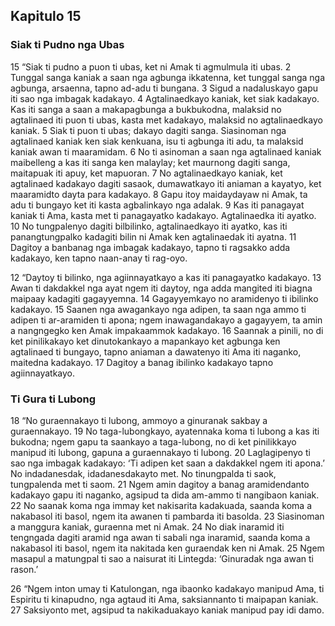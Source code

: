 Kapitulo 15
-----------

### Siak ti Pudno nga Ubas

15 “Siak ti pudno a puon ti ubas, ket ni Amak ti agmulmula iti ubas.
2 Tunggal sanga kaniak a saan nga agbunga ikkatenna, ket tunggal sanga nga agbunga, arsaenna, tapno ad-adu ti bungana.
3 Sigud a nadaluskayo gapu iti sao nga imbagak kadakayo.
4 Agtalinaedkayo kaniak, ket siak kadakayo. Kas iti sanga a saan a makapagbunga a bukbukodna, malaksid no agtalinaed iti puon ti ubas, kasta met kadakayo, malaksid no agtalinaedkayo kaniak.
5 Siak ti puon ti ubas; dakayo dagiti sanga. Siasinoman nga agtalinaed kaniak ken siak kenkuana, isu ti agbunga iti adu, ta malaksid kaniak awan ti maaramidam.
6 No ti asinoman a saan nga agtalinaed kaniak maibelleng a kas iti sanga ken malaylay; ket maurnong dagiti sanga, maitapuak iti apuy, ket mapuoran.
7 No agtalinaedkayo kaniak, ket agtalinaed kadakayo dagiti sasaok, dumawatkayo iti aniaman a kayatyo, ket maaramidto dayta para kadakayo.
8 Gapu itoy maidaydayaw ni Amak, ta adu ti bungayo ket iti kasta agbalinkayo nga adalak.
9 Kas iti panagayat kaniak ti Ama, kasta met ti panagayatko kadakayo. Agtalinaedka iti ayatko.
10 No tungpalenyo dagiti bilbilinko, agtalinaedkayo iti ayatko, kas iti panangtungpalko kadagiti bilin ni Amak ken agtalinaedak iti ayatna.
11 Dagitoy a banbanag nga imbagak kadakayo, tapno ti ragsakko adda kadakayo, ken tapno naan-anay ti rag-oyo.

12 “Daytoy ti bilinko, nga agiinnayatkayo a kas iti panagayatko kadakayo.
13 Awan ti dakdakkel nga ayat ngem iti daytoy, nga adda mangited iti biagna maipaay kadagiti gagayyemna.
14 Gagayyemkayo no aramidenyo ti ibilinko kadakayo.
15 Saanen nga awagankayo nga adipen, ta saan nga ammo ti adipen ti ar-aramiden ti apona; ngem inawagandakayo a gagayyem, ta amin a nangngegko ken Amak impakaammok kadakayo.
16 Saannak a pinili, no di ket pinilikakayo ket dinutokankayo a mapankayo ket agbunga ken agtalinaed ti bungayo, tapno aniaman a dawatenyo iti Ama iti naganko, maitedna kadakayo.
17 Dagitoy a banag ibilinko kadakayo tapno agiinnayatkayo.

### Ti Gura ti Lubong

18 “No guraennakayo ti lubong, ammoyo a ginuranak sakbay a guraennakayo.
19 No taga-lubongkayo, ayatennaka koma ti lubong a kas iti bukodna; ngem gapu ta saankayo a taga-lubong, no di ket pinilikkayo manipud iti lubong, gapuna a guraennakayo ti lubong.
20 Laglagipenyo ti sao nga imbagak kadakayo: ‘Ti adipen ket saan a dakdakkel ngem iti apona.’ No indadanesdak, idadanesdakayto met. No tinungpalda ti saok, tungpalenda met ti saom.
21 Ngem amin dagitoy a banag aramidendanto kadakayo gapu iti naganko, agsipud ta dida am-ammo ti nangibaon kaniak.
22 No saanak koma nga immay ket nakisarita kadakuada, saanda koma a nakabasol iti basol, ngem ita awanen ti pambarda iti basolda.
23 Siasinoman a manggura kaniak, guraenna met ni Amak.
24 No diak inaramid iti tengngada dagiti aramid nga awan ti sabali nga inaramid, saanda koma a nakabasol iti basol, ngem ita nakitada ken guraendak ken ni Amak.
25 Ngem masapul a matungpal ti sao a naisurat iti Lintegda: ‘Ginuradak nga awan ti rason.’

26 “Ngem inton umay ti Katulongan, nga ibaonko kadakayo manipud Ama, ti Espiritu ti kinapudno, nga agtaud iti Ama, saksiannanto ti maipapan kaniak.
27 Saksiyonto met, agsipud ta nakikaduakayo kaniak manipud pay idi damo.
